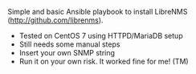 Simple and basic Ansible playbook to install LibreNMS (http://github.com/librenms).

- Tested on CentOS 7 using HTTPD/MariaDB setup
- Still needs some manual steps
- Insert your own SNMP string
- Run it on your own risk. It worked fine for me! (TM)
